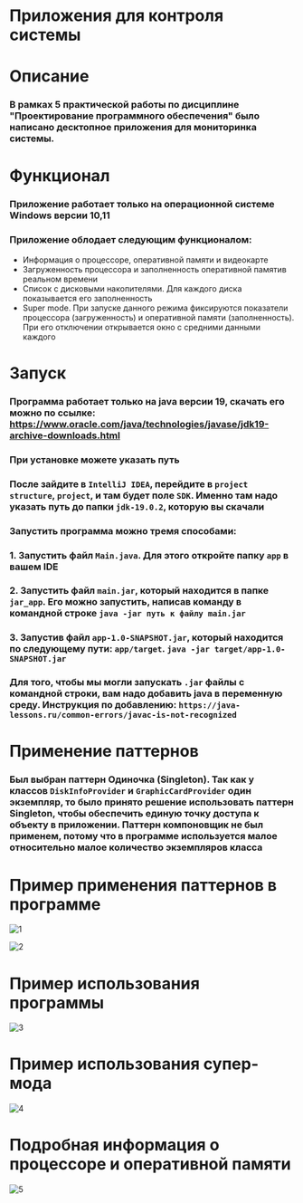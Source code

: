# Приложения для контроля системы
# Описание
### В рамках 5 практической работы по дисциплине "Проектирование программного обеспечения" было написано десктопное приложения для мониторинка системы.
# Функционал
### Приложение работает только на операционной системе Windows версии 10,11
### Приложение облодает следующим функционалом: 
- Информация о процессоре, оперативной памяти и видеокарте
- Загруженность  процессора и заполненность оперативной памятив реальном времени
- Список с дисковыми накопителями. Для каждого диска показывается его заполненность
- Super mode. При запуске данного режима фиксируются показатели процессора (загруженность) и оперативной памяти (заполненность). При его отключении открывается окно с средними данными каждого 
# Запуск
### Программа работает только на java версии 19, скачать его можно по ссылке: https://www.oracle.com/java/technologies/javase/jdk19-archive-downloads.html
### При установке можете указать путь
### После зайдите в `IntelliJ IDEA`, перейдите в `project structure`, `project`, и там будет поле `SDK`. Именно там надо указать путь до папки `jdk-19.0.2`, которую вы скачали
### Запустить программа можно тремя способами:
### 1. Запустить файл `Main.java`. Для этого откройте папку `app` в вашем IDE
### 2. Запустить файл  `main.jar`, который находится в папке `jar_app`. Его можно запустить, написав команду в командной строке `java -jar путь к файлу main.jar`
### 3. Запустив файл `app-1.0-SNAPSHOT.jar`, который находится по следующему пути: `app/target`. `java -jar target/app-1.0-SNAPSHOT.jar` 
### Для того, чтобы мы могли запускать `.jar` файлы с командной строки, вам надо добавить java в переменную среду. Инструкция по добавлению: `https://java-lessons.ru/common-errors/javac-is-not-recognized`

# Применение паттернов
### Был выбран паттерн Одиночка (Singleton). Так как у классов `DiskInfoProvider` и `GraphicCardProvider` один экземпляр, то было принято решение использовать паттерн Singleton, чтобы обеспечить единую точку доступа к объекту в приложении. Паттерн компоновщик не был применем, потому что в программе используется малое относительно малое количество экземпляров класса
# Пример применения паттернов в программе
![1](UML-1.png)

![2](UML-2.png)
# Пример использования программы
![3](example_1.png)

# Пример использования супер-мода
![4](example_2.png)

# Подробная информация о процессоре и оперативной памяти
![5](example_3.png)